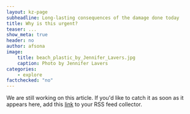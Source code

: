 ```yaml
---
layout: kz-page
subheadline: Long-lasting consequences of the damage done today
title: Why is this urgent?
teaser: ...
show_meta: true
header: no
author: afsona
image:
    title: beach_plastic_by_Jennifer_Lavers.jpg
    caption: Photo by Jennifer Lavers
categories:
    - explore
factchecked: "no"
---
```


We are still working on this article. If you'd like to catch it as soon as it appears here, add this <a href="https://samudra.world/feed.xml" target="_blank">link</a> to your RSS feed collector.
